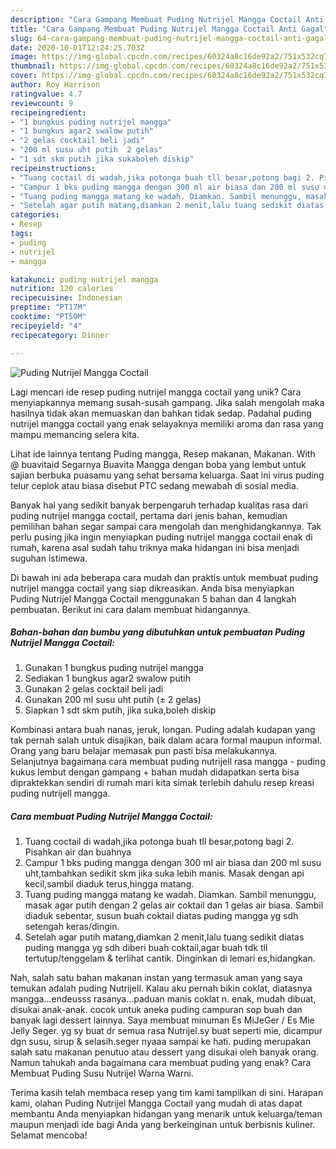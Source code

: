 ```yaml
---
description: "Cara Gampang Membuat Puding Nutrijel Mangga Coctail Anti Gagal"
title: "Cara Gampang Membuat Puding Nutrijel Mangga Coctail Anti Gagal"
slug: 64-cara-gampang-membuat-puding-nutrijel-mangga-coctail-anti-gagal
date: 2020-10-01T12:24:25.703Z
image: https://img-global.cpcdn.com/recipes/60324a8c16de92a2/751x532cq70/puding-nutrijel-mangga-coctail-foto-resep-utama.jpg
thumbnail: https://img-global.cpcdn.com/recipes/60324a8c16de92a2/751x532cq70/puding-nutrijel-mangga-coctail-foto-resep-utama.jpg
cover: https://img-global.cpcdn.com/recipes/60324a8c16de92a2/751x532cq70/puding-nutrijel-mangga-coctail-foto-resep-utama.jpg
author: Roy Harrison
ratingvalue: 4.7
reviewcount: 9
recipeingredient:
- "1 bungkus puding nutrijel mangga"
- "1 bungkus agar2 swalow putih"
- "2 gelas cocktail beli jadi"
- "200 ml susu uht putih  2 gelas"
- "1 sdt skm putih jika sukaboleh diskip"
recipeinstructions:
- "Tuang coctail di wadah,jika potonga buah tll besar,potong bagi 2. Pisahkan air dan buahnya"
- "Campur 1 bks puding mangga dengan 300 ml air biasa dan 200 ml susu uht,tambahkan sedikit skm jika suka lebih manis. Masak dengan api kecil,sambil diaduk terus,hingga matang."
- "Tuang puding mangga matang ke wadah. Diamkan. Sambil menunggu, masak agar putih dengan 2 gelas air coktail dan 1 gelas air biasa. Sambil diaduk sebentar, susun buah coktail diatas puding mangga yg sdh setengah keras/dingin."
- "Setelah agar putih matang,diamkan 2 menit,lalu tuang sedikit diatas puding mangga yg sdh diberi buah coktail,agar buah tdk tll tertutup/tenggelam &amp; terlihat cantik. Dinginkan di lemari es,hidangkan."
categories:
- Resep
tags:
- puding
- nutrijel
- mangga

katakunci: puding nutrijel mangga 
nutrition: 120 calories
recipecuisine: Indonesian
preptime: "PT17M"
cooktime: "PT50M"
recipeyield: "4"
recipecategory: Dinner

---
```



![Puding Nutrijel Mangga Coctail](https://img-global.cpcdn.com/recipes/60324a8c16de92a2/751x532cq70/puding-nutrijel-mangga-coctail-foto-resep-utama.jpg)

Lagi mencari ide resep puding nutrijel mangga coctail yang unik? Cara menyiapkannya memang susah-susah gampang. Jika salah mengolah maka hasilnya tidak akan memuaskan dan bahkan tidak sedap. Padahal puding nutrijel mangga coctail yang enak selayaknya memiliki aroma dan rasa yang mampu memancing selera kita.

Lihat ide lainnya tentang Puding mangga, Resep makanan, Makanan. With @ buavitaid Segarnya Buavita Mangga dengan boba yang lembut untuk sajian berbuka puasamu yang sehat bersama keluarga. Saat ini virus puding telur ceplok atau biasa disebut PTC sedang mewabah di sosial media.

Banyak hal yang sedikit banyak berpengaruh terhadap kualitas rasa dari puding nutrijel mangga coctail, pertama dari jenis bahan, kemudian pemilihan bahan segar sampai cara mengolah dan menghidangkannya. Tak perlu pusing jika ingin menyiapkan puding nutrijel mangga coctail enak di rumah, karena asal sudah tahu triknya maka hidangan ini bisa menjadi suguhan istimewa.


Di bawah ini ada beberapa cara mudah dan praktis untuk membuat puding nutrijel mangga coctail yang siap dikreasikan. Anda bisa menyiapkan Puding Nutrijel Mangga Coctail menggunakan 5 bahan dan 4 langkah pembuatan. Berikut ini cara dalam membuat hidangannya.

<!--inarticleads1-->

##### Bahan-bahan dan bumbu yang dibutuhkan untuk pembuatan Puding Nutrijel Mangga Coctail:

1. Gunakan 1 bungkus puding nutrijel mangga
1. Sediakan 1 bungkus agar2 swalow putih
1. Gunakan 2 gelas cocktail beli jadi
1. Gunakan 200 ml susu uht putih (± 2 gelas)
1. Siapkan 1 sdt skm putih, jika suka,boleh diskip


Kombinasi antara buah nanas, jeruk, longan. Puding adalah kudapan yang tak pernah salah untuk disajikan, baik dalam acara formal maupun informal. Orang yang baru belajar memasak pun pasti bisa melakukannya. Selanjutnya bagaimana cara membuat puding nutrijell rasa mangga - puding kukus lembut dengan gampang + bahan mudah didapatkan serta bisa dipraktekkan sendiri di rumah mari kita simak terlebih dahulu resep kreasi puding nutrijell mangga. 

<!--inarticleads2-->

##### Cara membuat Puding Nutrijel Mangga Coctail:

1. Tuang coctail di wadah,jika potonga buah tll besar,potong bagi 2. Pisahkan air dan buahnya
1. Campur 1 bks puding mangga dengan 300 ml air biasa dan 200 ml susu uht,tambahkan sedikit skm jika suka lebih manis. Masak dengan api kecil,sambil diaduk terus,hingga matang.
1. Tuang puding mangga matang ke wadah. Diamkan. Sambil menunggu, masak agar putih dengan 2 gelas air coktail dan 1 gelas air biasa. Sambil diaduk sebentar, susun buah coktail diatas puding mangga yg sdh setengah keras/dingin.
1. Setelah agar putih matang,diamkan 2 menit,lalu tuang sedikit diatas puding mangga yg sdh diberi buah coktail,agar buah tdk tll tertutup/tenggelam &amp; terlihat cantik. Dinginkan di lemari es,hidangkan.


Nah, salah satu bahan makanan instan yang termasuk aman yang saya temukan adalah puding Nutrijell. Kalau aku pernah bikin coklat, diatasnya mangga…endeusss rasanya…paduan manis coklat n. enak, mudah dibuat, disukai anak-anak. cocok untuk aneka puding campuran sop buah dan banyak lagi dessert lainnya. Saya membuat minuman Es MiJeGer / Es Mie Jelly Seger. yg sy buat dr semua rasa Nutrijel.sy buat seperti mie, dicampur dgn susu, sirup &amp; selasih.seger nyaaa sampai ke hati. puding merupakan salah satu makanan penutuo atau dessert yang disukai oleh banyak orang. Namun tahukah anda bagaimana cara membuat puding yang enak? Cara Membuat Puding Susu Nutrijel Warna Warni. 

Terima kasih telah membaca resep yang tim kami tampilkan di sini. Harapan kami, olahan Puding Nutrijel Mangga Coctail yang mudah di atas dapat membantu Anda menyiapkan hidangan yang menarik untuk keluarga/teman maupun menjadi ide bagi Anda yang berkeinginan untuk berbisnis kuliner. Selamat mencoba!
